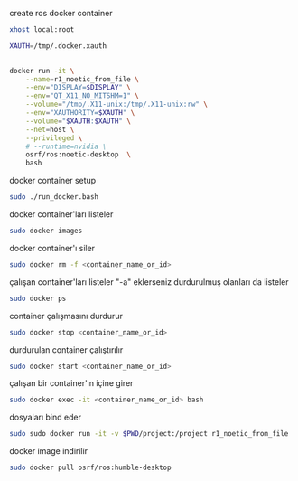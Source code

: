 
create ros docker container
```sh
xhost local:root

XAUTH=/tmp/.docker.xauth

 
docker run -it \
    --name=r1_noetic_from_file \
    --env="DISPLAY=$DISPLAY" \
    --env="QT_X11_NO_MITSHM=1" \
    --volume="/tmp/.X11-unix:/tmp/.X11-unix:rw" \
    --env="XAUTHORITY=$XAUTH" \
    --volume="$XAUTH:$XAUTH" \
    --net=host \
    --privileged \
    # --runtime=nvidia \
    osrf/ros:noetic-desktop  \
    bash
 ```

docker container setup
```sh
sudo ./run_docker.bash
 ```

docker container'ları listeler
```sh
sudo docker images
 ```

docker container'ı siler
```sh
sudo docker rm -f <container_name_or_id>
 ```

çalışan container'ları listeler "-a" eklerseniz durdurulmuş olanları da listeler
```sh
sudo docker ps
 ```

container çalışmasını durdurur
```sh
sudo docker stop <container_name_or_id>
 ```

durdurulan container çalıştırılır
```sh
sudo docker start <container_name_or_id>
 ```

çalışan bir container'ın içine girer
```sh
sudo docker exec -it <container_name_or_id> bash
 ```

dosyaları bind eder
```sh
sudo sudo docker run -it -v $PWD/project:/project r1_noetic_from_file
 ```

docker image indirilir
```sh
sudo docker pull osrf/ros:humble-desktop
 ```
